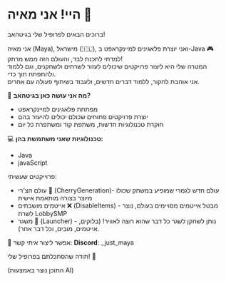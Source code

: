 # היי! אני מאיה 🌸

ברוכים הבאים לפרופיל שלי בגיטהאב!

אני מאיה (Maya), מישראל (🇮🇱), ואני יוצרת פלאגינים למיינקראפט ב-Java 🎮  
למדתי לתכנת לבד, והעולם הזה ממש מרתק!  
המטרה שלי היא ליצור פרויקטים שיכולים לעזור לשרתים ולשחקנים, וגם ללמוד ולהתפתח תוך כדי.  
אני אוהבת לחקור, ללמוד דברים חדשים, ולעבוד בשיתוף פעולה עם אחרים.

🎯 **מה אני עושה כאן בגיטהאב?**
- מפתחת פלאגינים למיינקראפט
- יוצרת פרויקטים פתוחים שכולם יכולים להיעזר בהם
- חוקרת טכנולוגיות חדשות, משתפת קוד ומשתפרת כל יום

💻 **טכנולוגיות שאני משתמשת בהן:**
- Java
- javaScript

פרוייקטים שעשיתי:
- עולם הצ'רי 🌸 (CherryGeneration)- עולם חדש לגמרי שמופיע במשחק שכולו מיוצר בצורה מותאמת אישית
- אייטמים מושבתים ❌ (DisableItems) - מבטל אייטמים מסויימים בעולם, נוצר לשרת LobbySMP
- משגר 🚀 (Launcher) - נותן לשחקן לשגר כל דבר שהוא רוצה לאוויר! (בלוקים, אייטמים, מובים, וכל דבר אחר).


💬 אפשר ליצור איתי קשר:
**Discord**: _just_maya

תודה שהסתכלתם בפרופיל שלי! 💜

(התוכן נוצר באמצעות AI)
